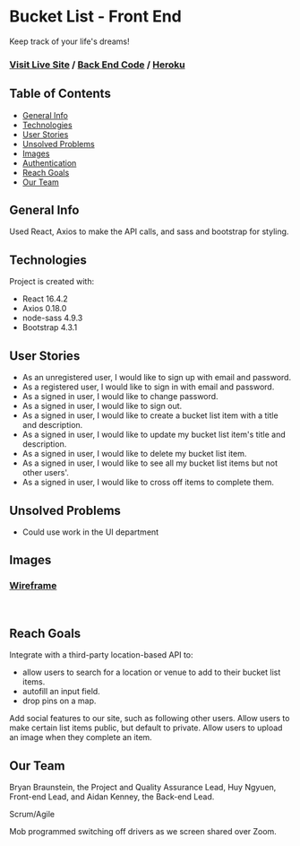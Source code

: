 # Bucket List - Front End
Keep track of your life's dreams!

### [Visit Live Site](https://sei-silk-road.github.io/bucketlist-client/) / [Back End Code](https://github.com/SEI-Silk-Road/bucketlist-api) / [Heroku](https://gentle-journey-02010.herokuapp.com/)


## Table of Contents

* [General Info](#general-info)
* [Technologies](#technologies)
* [User Stories](#user-stories)
* [Unsolved Problems](#unsolved-problems)
* [Images](#images)
* [Authentication](#authentication)
* [Reach Goals](#reach-goals)
* [Our Team](#our-team)

## General Info 

Used React, Axios to make the API calls, and sass and bootstrap for styling.

## Technologies 

Project is created with: 

* React 16.4.2
* Axios 0.18.0
* node-sass 4.9.3
* Bootstrap 4.3.1

## User Stories

* As an unregistered user, I would like to sign up with email and password.
* As a registered user, I would like to sign in with email and password.
* As a signed in user, I would like to change password.
* As a signed in user, I would like to sign out.
* As a signed in user, I would like to create a bucket list item with a title and description.
* As a signed in user, I would like to update my bucket list item's title and description.
* As a signed in user, I would like to delete my bucket list item.
* As a signed in user, I would like to see all my bucket list items but not other users'.
* As a signed in user, I would like to cross off items to complete them.

## Unsolved Problems
* Could use work in the UI department

## Images
### [Wireframe](https://imgur.com/a/hE7w9S7)
<br />

## Reach Goals

Integrate with a third-party location-based API to:
  * allow users to search for a location or  venue to add to their bucket list items.
  * autofill an input field.
  * drop pins on a map.

Add social features to our site, such as following other users.
Allow users to make certain list items public, but default to private.
Allow users to upload an image when they complete an item.

## Our Team

Bryan Braunstein, the Project and Quality Assurance Lead, Huy Ngyuen, Front-end Lead, and Aidan Kenney, the Back-end Lead.

Scrum/Agile

Mob programmed switching off drivers as we screen shared over Zoom.

